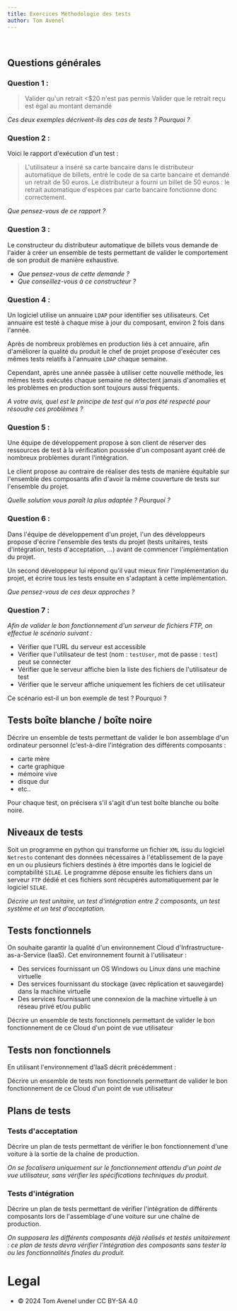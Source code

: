```yaml
---
title: Exercices Méthodologie des tests
author: Tom Avenel
---
```

 
## Questions générales 

### Question 1 : 

> Valider qu'un retrait \<$20 n'est pas permis
> Valider que le retrait reçu est égal au montant demandé

_Ces deux exemples décrivent-ils des cas de tests ? Pourquoi ?_

### Question 2 : 

Voici le rapport d'exécution d'un test : 

> L'utilisateur a inséré sa carte bancaire dans le distributeur automatique de billets, entré le code de sa carte bancaire et demandé un retrait de 50 euros. Le distributeur a fourni un billet de 50 euros : le retrait automatique d'espèces par carte bancaire fonctionne donc correctement.

_Que pensez-vous de ce rapport ?_ 

### Question 3 : 

Le constructeur du distributeur automatique de billets vous demande de l'aider à créer un ensemble de tests permettant de valider le comportement de son produit de manière exhaustive. 

- _Que pensez-vous de cette demande ?_
- _Que conseillez-vous à ce constructeur ?_

### Question 4 : 

Un logiciel utilise un annuaire `LDAP` pour identifier ses utilisateurs. Cet annuaire est testé à chaque mise à jour du composant, environ 2 fois dans l'année. 

Après de nombreux problèmes en production liés à cet annuaire, afin d'améliorer la qualité du produit le chef de projet propose d'exécuter ces mêmes tests relatifs à l'annuaire `LDAP` chaque semaine. 

Cependant, après une année passée à utiliser cette nouvelle méthode, les mêmes tests exécutés chaque semaine ne détectent jamais d'anomalies et les problèmes en production sont toujours aussi fréquents. 

_A votre avis, quel est le principe de test qui n'a pas été respecté pour résoudre ces problèmes ?_

### Question 5 : 

Une équipe de développement propose à son client de réserver des ressources de test à la vérification poussée d'un composant ayant créé de nombreux problèmes durant l'intégration. 

Le client propose au contraire de réaliser des tests de manière équitable sur l'ensemble des composants afin d'avoir la même couverture de tests sur l'ensemble du projet. 

_Quelle solution vous paraît la plus adaptée ? Pourquoi ?_

### Question 6 : 

Dans l'équipe de développement d'un projet, l'un des développeurs propose d'écrire l'ensemble des tests du projet (tests unitaires, tests d'intégration, tests d'acceptation, …) avant de commencer l'implémentation du projet. 

Un second développeur lui répond qu'il vaut mieux finir l'implémentation du projet, et écrire tous les tests ensuite en s'adaptant à cette implémentation. 

_Que pensez-vous de ces deux approches ?_

### Question 7 :

_Afin de valider le bon fonctionnement d'un serveur de fichiers FTP, on effectue le scénario suivant :_

- Vérifier que l'URL du serveur est accessible
- Vérifier que l'utilisateur de test (nom : `testUser`, mot de passe : `test`) peut se connecter
- Vérifier que le serveur affiche bien la liste des fichiers de l'utilisateur de test
- Vérifier que le serveur affiche uniquement les fichiers de cet utilisateur

Ce scénario est-il un bon exemple de test ? Pourquoi ?

## Tests boîte blanche / boîte noire 
 
Décrire un ensemble de tests permettant de valider le bon assemblage d'un ordinateur personnel (c'est-à-dire l'intégration des différents composants :

- carte mère
- carte graphique
- mémoire vive
- disque dur
-  etc..

Pour chaque test, on précisera s'il s'agit d'un test boîte blanche ou boîte noire.

## Niveaux de tests 

Soit un programme en python qui transforme un fichier `XML` issu du logiciel `Netresto` contenant des données nécessaires à l'établissement de la paye en un ou plusieurs fichiers destinés à être importés dans le logiciel de comptabilité `SILAE`. Le programme dépose ensuite les fichiers dans un serveur `FTP` dédié et ces fichiers sont récupérés automatiquement par le logiciel `SILAE`. 

_Décrire un test unitaire, un test d'intégration entre 2 composants, un test système et un test d'acceptation._

## Tests fonctionnels

On souhaite garantir la qualité d'un environnement Cloud d'Infrastructure-as-a-Service (IaaS). Cet environnement fournit à l'utilisateur :

- Des services fournissant un OS Windows ou Linux dans une machine virtuelle
- Des services fournissant du stockage (avec réplication et sauvegarde) dans la machine virtuelle
- Des services fournissant une connexion de la machine virtuelle à un réseau privé et/ou public

Décrire un ensemble de tests fonctionnels permettant de valider le bon fonctionnement de ce Cloud d'un point de vue utilisateur

## Tests non fonctionnels

En utilisant l'environnement d'IaaS décrit précédemment :

Décrire un ensemble de tests non fonctionnels permettant de valider le bon fonctionnement de ce Cloud d'un point de vue utilisateur

## Plans de tests

### Tests d'acceptation

Décrire un plan de tests permettant de vérifier le bon fonctionnement d'une voiture à la sortie de la chaîne de production.

_On se focalisera uniquement sur le fonctionnement attendu d'un point de vue utilisateur, sans vérifier les spécifications techniques du produit._

### Tests d'intégration

Décrire un plan de tests permettant de vérifier l'intégration de différents composants lors de l'assemblage d'une voiture sur une chaîne de production.

_On supposera les différents composants déjà réalisés et testés unitairement : ce plan de tests devra vérifier l'intégration des composants sans tester la ou les fonctionnalités finales du produit._

# Legal

- © 2024 Tom Avenel under CC  BY-SA 4.0
